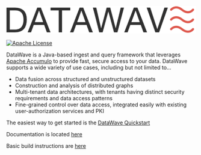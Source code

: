 <p align="center">
   <img src="datawave-readme.png" />
</p>

[![Apache License][li]][ll]

DataWave is a Java-based ingest and query framework that leverages [Apache Accumulo](http://accumulo.apache.org/) to provide fast, secure access to your data. DataWave supports a wide variety of use cases, including but not limited to...

* Data fusion across structured and unstructured datasets
* Construction and analysis of distributed graphs
* Multi-tenant data architectures, with tenants having distinct security requirements and data access patterns
* Fine-grained control over data access, integrated easily with existing user-authorization services and PKI

The easiest way to get started is the [DataWave Quickstart](contrib/datawave-quickstart/README.md)

Documentation is located [here](https://nationalsecurityagency.github.io/datawave/)

Basic build instructions are [here](BUILDME.md)

[li]: http://img.shields.io/badge/license-ASL-blue.svg
[ll]: https://www.apache.org/licenses/LICENSE-2.0
